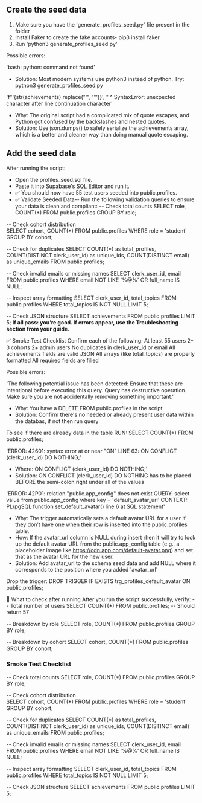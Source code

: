 ## Create the seed data

1. Make sure you have the 'generate_profiles_seed.py' file present in the folder
2. Install Faker to create the fake accounts- pip3 install faker
3. Run 'python3 generate_profiles_seed.py'

Possible errors:

'bash: python: command not found'

- Solution: Most modern systems use python3 instead of python. Try: python3 generate_profiles_seed.py

'f"'{str(achievements).replace(\"'\", '\"')}', " ^ SyntaxError: unexpected character after line continuation character'

- Why: The original script had a complicated mix of quote escapes, and Python got confused by the backslashes and nested quotes.
- Solution: Use json.dumps() to safely serialize the achievements array, which is a better and cleaner way than doing manual quote escaping.

## Add the seed data

After running the script:

- Open the profiles_seed.sql file.
- Paste it into Supabase's SQL Editor and run it.
- ✅ You should now have 55 test users seeded into public.profiles.
- ✅ Validate Seeded Data-- Run the following validation queries to ensure your data is clean and compliant:
  -- Check total counts
  SELECT role, COUNT(\*) FROM public.profiles GROUP BY role;

-- Check cohort distribution  
SELECT cohort, COUNT(\*) FROM public.profiles WHERE role = 'student' GROUP BY cohort;

-- Check for duplicates
SELECT COUNT(\*) as total_profiles,
COUNT(DISTINCT clerk_user_id) as unique_ids,
COUNT(DISTINCT email) as unique_emails
FROM public.profiles;

-- Check invalid emails or missing names
SELECT clerk_user_id, email FROM public.profiles
WHERE email NOT LIKE '%@%' OR full_name IS NULL;

-- Inspect array formatting
SELECT clerk_user_id, total_topics FROM public.profiles
WHERE total_topics IS NOT NULL LIMIT 5;

-- Check JSON structure
SELECT achievements FROM public.profiles LIMIT 5;
**If all pass: you’re good. If errors appear, use the Troubleshooting section from your guide.**

✅ Smoke Test Checklist
Confirm each of the following:
At least 55 users
2–3 cohorts
2+ admin users
No duplicates in clerk_user_id or email
All achievements fields are valid JSON
All arrays (like total_topics) are properly formatted
All required fields are filled

Possible errors:

'The following potential issue has been detected: Ensure that these are intentional before executing this query. Query has destructive operation. Make sure you are not accidentally removing something important.'

- Why: You have a DELETE FROM public.profiles in the script
- Solution: Confirm there's no needed or already present user data within the databas, if not then run query

To see if there are already data in the table RUN: SELECT COUNT(\*) FROM public.profiles;

'ERROR: 42601: syntax error at or near "ON"
LINE 63: ON CONFLICT (clerk_user_id) DO NOTHING;'

- Where: ON CONFLICT (clerk_user_id) DO NOTHING;'
- Solution: ON CONFLICT (clerk_user_id) DO NOTHING has to be placed BEFORE the semi-colon right under all of the values

'ERROR: 42P01: relation "public.app_config" does not exist
QUERY: select value from public.app_config where key = 'default_avatar_url'
CONTEXT: PL/pgSQL function set_default_avatar() line 6 at SQL statement'

- Why: The trigger automatically sets a default avatar URL for a user if they don’t have one when their row is inserted into the public.profiles table.
- How: If the avatar_url column is NULL during insert rhen it will try to look up the default avatar URL from the public.app_config table (e.g., a placeholder image like https://cdn.app.com/default-avatar.png) and set that as the avatar URL for the new user.
- Solution: Add avatar_url to the schema seed data and add NULL where it corresponds to the position where you added 'avatar_url'

Drop the trigger:
DROP TRIGGER IF EXISTS trg_profiles_default_avatar ON public.profiles;

🧪 What to check after running
After you run the script successfully, verify:
-- Total number of users
SELECT COUNT(\*) FROM public.profiles; -- Should return 57

-- Breakdown by role
SELECT role, COUNT(\*) FROM public.profiles GROUP BY role;

-- Breakdown by cohort
SELECT cohort, COUNT(\*) FROM public.profiles GROUP BY cohort;

### Smoke Test Checklist

-- Check total counts
SELECT role, COUNT(\*) FROM public.profiles GROUP BY role;

-- Check cohort distribution  
SELECT cohort, COUNT(\*) FROM public.profiles WHERE role = 'student' GROUP BY cohort;

-- Check for duplicates
SELECT COUNT(\*) as total_profiles,
COUNT(DISTINCT clerk_user_id) as unique_ids,
COUNT(DISTINCT email) as unique_emails
FROM public.profiles;

-- Check invalid emails or missing names
SELECT clerk_user_id, email FROM public.profiles
WHERE email NOT LIKE '%@%' OR full_name IS NULL;

-- Inspect array formatting
SELECT clerk_user_id, total_topics FROM public.profiles
WHERE total_topics IS NOT NULL LIMIT 5;

-- Check JSON structure
SELECT achievements FROM public.profiles LIMIT 5;

